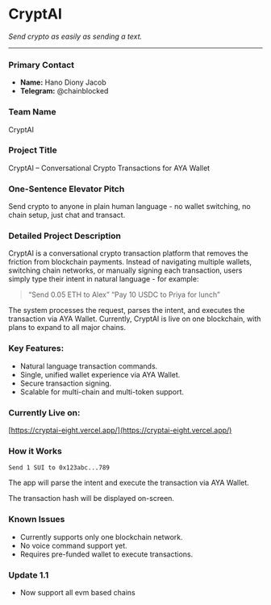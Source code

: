 # CryptAI
*Send crypto as easily as sending a text.*

---

### **Primary Contact**
- **Name:** Hano Diony Jacob
- **Telegram:** @chainblocked

### **Team Name**
CryptAI

### **Project Title**
CryptAI – Conversational Crypto Transactions for AYA Wallet

### **One-Sentence Elevator Pitch**

Send crypto to anyone in plain human language - no wallet switching, no chain setup, just chat and transact.

### **Detailed Project Description**

CryptAI is a conversational crypto transaction platform that removes the friction from blockchain payments.
Instead of navigating multiple wallets, switching chain networks, or manually signing each transaction, users simply type their intent in natural language - for example:

> “Send 0.05 ETH to Alex”
> “Pay 10 USDC to Priya for lunch”

The system processes the request, parses the intent, and executes the transaction via AYA Wallet.
Currently, CryptAI is live on one blockchain, with plans to expand to all major chains.

### **Key Features:**

- Natural language transaction commands.
- Single, unified wallet experience via AYA Wallet.
- Secure transaction signing.
- Scalable for multi-chain and multi-token support.

### **Currently Live on:**

[https://cryptai-eight.vercel.app/](https://cryptai-eight.vercel.app/)


### **How it Works**

```
Send 1 SUI to 0x123abc...789
```
The app will parse the intent and execute the transaction via AYA Wallet.

The transaction hash will be displayed on-screen.

### **Known Issues**
- Currently supports only one blockchain network.
- No voice command support yet.
- Requires pre-funded wallet to execute transactions.

### **Update 1.1**

- Now support all evm based chains
